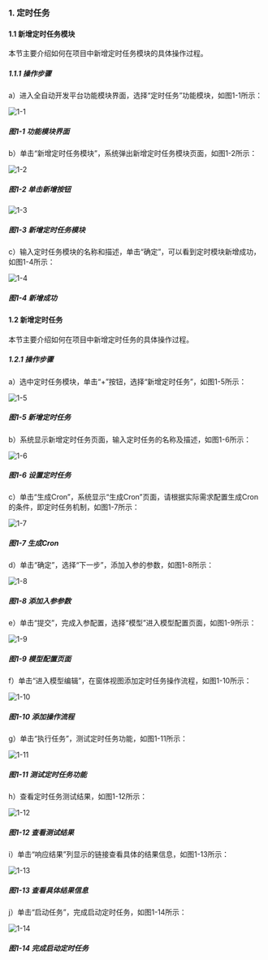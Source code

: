 ### 1. 定时任务

#### 1.1 新增定时任务模块

本节主要介绍如何在项目中新增定时任务模块的具体操作过程。

##### 1.1.1 操作步骤

a）进入全自动开发平台功能模块界面，选择“定时任务”功能模块，如图1-1所示：

![1-1](https://www.feisuanyz.com/fsimage/zc-image/dsrw/1.png)

##### 图1-1 功能模块界面

b）单击“新增定时任务模块”，系统弹出新增定时任务模块页面，如图1-2所示：

![1-2](https://www.feisuanyz.com/fsimage/zc-image/dsrw/2.png)

##### 图1-2 单击新增按钮

![1-3](https://www.feisuanyz.com/fsimage/zc-image/dsrw/3.png)

##### 图1-3 新增定时任务模块

c）输入定时任务模块的名称和描述，单击“确定”，可以看到定时模块新增成功，如图1-4所示：

![1-4](https://www.feisuanyz.com/fsimage/zc-image/dsrw/4.png)

##### 图1-4 新增成功

#### 1.2 新增定时任务

本节主要介绍如何在项目中新增定时任务的具体操作过程。

##### 1.2.1 操作步骤

a）选中定时任务模块，单击“+”按钮，选择“新增定时任务”，如图1-5所示：

![1-5](https://www.feisuanyz.com/fsimage/zc-image/dsrw/5.png)

##### 图1-5 新增定时任务

b）系统显示新增定时任务页面，输入定时任务的名称及描述，如图1-6所示：

![1-6](https://www.feisuanyz.com/fsimage/ks-image/ks_15-02_img.png)

##### 图1-6 设置定时任务

c）单击“生成Cron”，系统显示“生成Cron”页面，请根据实际需求配置生成Cron的条件，即定时任务机制，如图1-7所示：

![1-7](https://www.feisuanyz.com/fsimage/ks-image/ks_15-03_img.png)

##### 图1-7 生成Cron

d）单击“确定”，选择“下一步”，添加入参的参数，如图1-8所示：

![1-8](https://www.feisuanyz.com/fsimage/ks-image/ks_15-04_img.png)

##### 图1-8 添加入参参数

e）单击“提交”，完成入参配置，选择“模型”进入模型配置页面，如图1-9所示：

![1-9](https://www.feisuanyz.com/fsimage/ks-image/ks_15-05_img.png)

##### 图1-9 模型配置页面

f）单击“进入模型编辑”，在窗体视图添加定时任务操作流程，如图1-10所示：

![1-10](https://www.feisuanyz.com/fsimage/ks-image/ks_15-06_img.png)

##### 图1-10 添加操作流程

g）单击“执行任务”，测试定时任务功能，如图1-11所示：

![1-11](https://www.feisuanyz.com/fsimage/ks-image/ks_15-07_img.png)

##### 图1-11 测试定时任务功能

h）查看定时任务测试结果，如图1-12所示：

![1-12](https://www.feisuanyz.com/fsimage/ks-image/ks_15-08_img.png)

##### 图1-12 查看测试结果

i）单击“响应结果”列显示的链接查看具体的结果信息，如图1-13所示：

![1-13](https://www.feisuanyz.com/fsimage/ks-image/ks_15-09_img.png)

##### 图1-13 查看具体结果信息

j）单击“启动任务”，完成启动定时任务，如图1-14所示：

![1-14](https://www.feisuanyz.com/fsimage/ks-image/ks_15-10_img.png)

##### 图1-14 完成启动定时任务
